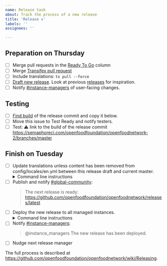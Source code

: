 ```yaml
---
name: Release task
about: Track the process of a new release
title: 'Release v'
labels: ''
assignees: ''

---
```


## Preparation on Thursday

- [ ] Merge pull requests in the [Ready To Go] column
- [ ] Merge [Transifex pull request]
- [ ] Include translations: `tx pull --force`
- [ ] [Draft new release]. Look at previous [releases] for inspiration.
- [ ] Notify [#instance-managers] of user-facing changes.

## Testing

- [ ] [Find build] of the release commit and copy it below.
- [ ] Move this issue to Test Ready and notify testers.
- [ ] Test: :warning: link to the build of the release commit https://semaphoreci.com/openfoodfoundation/openfoodnetwork-2/branches/master

## Finish on Tuesday

- [ ] Update translations unless content has been removed from config/locales/en.yml between this release draft and current master.
  <details><summary>Command line instructions</summary>
  <pre>
  git checkout master # same version as the release draft
  git fetch upstream
  git diff upstream/master -- config/locales/en.yml
  tx pull --force # if no changes or only additions in the locale
  git checkout --detach # if we need to commit new translations
  git commit -a -m "Update translations"
  git tag vx.y.z # put the release number in here
  git push upstream vx.y.z
  </pre>
  </details>
- [ ] Publish and notify [#global-community]:
  > The next release is ready: https://github.com/openfoodfoundation/openfoodnetwork/releases/latest
- [ ] Deploy the new release to all managed instances.
  <details><summary>Command line instructions</summary>
  <pre>
  cd ofn-install
  git pull
  ansible-playbook --limit all-prod --extra-vars "git_version=vx.y.z" playbooks/deploy.yml
  </pre>
  </details>
- [ ] Notify [#instance-managers]:
  > @instance_managers The new release has been deployed.
- [ ] Nudge next release manager

The full process is described at https://github.com/openfoodfoundation/openfoodnetwork/wiki/Releasing.

[Ready To Go]: #zenhub
[Transifex pull request]: https://github.com/openfoodfoundation/openfoodnetwork/pulls?utf8=%E2%9C%93&q=is%3Apr+is%3Aopen+head%3Atransifex
[Draft new release]: https://github.com/openfoodfoundation/openfoodnetwork/releases/new?tag=v&title=v+Code+Name&body=Congrats%0A%0ADescription%0A%0A%23%23+User+facing+changes+:eyes:%0A%0A%0A%0A%23%23+Technical+changes+:wrench:%0A%0A
[releases]: https://github.com/openfoodfoundation/openfoodnetwork/releases
[#instance-managers]: https://app.slack.com/client/T02G54U79/CG7NJ966B
[Find build]: https://semaphoreci.com/openfoodfoundation/openfoodnetwork-2/branches/master
[#global-community]: https://app.slack.com/client/T02G54U79/C59ADD8F2
